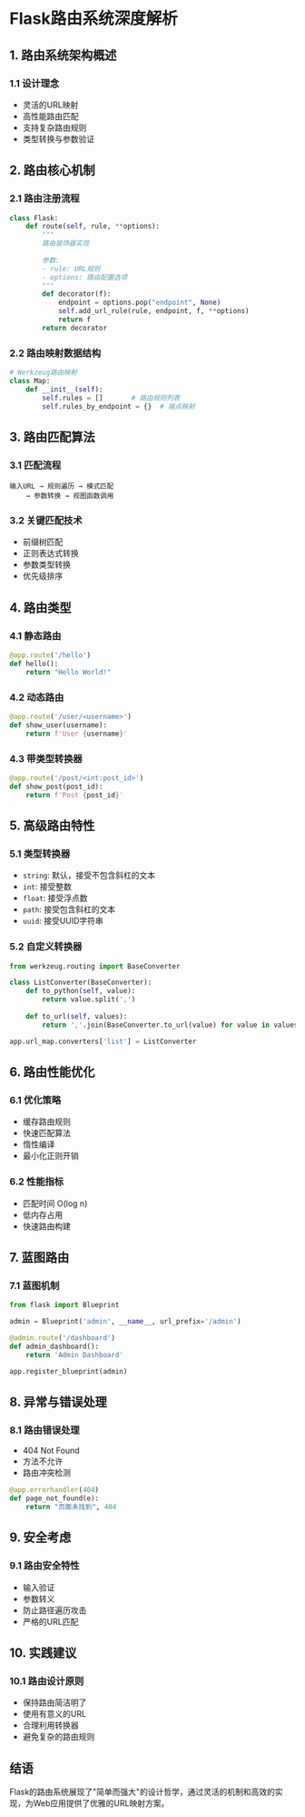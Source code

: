 # Flask路由系统深度解析

## 1. 路由系统架构概述

### 1.1 设计理念
- 灵活的URL映射
- 高性能路由匹配
- 支持复杂路由规则
- 类型转换与参数验证

## 2. 路由核心机制

### 2.1 路由注册流程

```python
class Flask:
    def route(self, rule, **options):
        """
        路由装饰器实现
        
        参数:
        - rule: URL规则
        - options: 路由配置选项
        """
        def decorator(f):
            endpoint = options.pop("endpoint", None)
            self.add_url_rule(rule, endpoint, f, **options)
            return f
        return decorator
```

### 2.2 路由映射数据结构

```python
# Werkzeug路由映射
class Map:
    def __init__(self):
        self.rules = []       # 路由规则列表
        self.rules_by_endpoint = {}  # 端点映射
```

## 3. 路由匹配算法

### 3.1 匹配流程

```
输入URL → 规则遍历 → 模式匹配 
    → 参数转换 → 视图函数调用
```

### 3.2 关键匹配技术
- 前缀树匹配
- 正则表达式转换
- 参数类型转换
- 优先级排序

## 4. 路由类型

### 4.1 静态路由
```python
@app.route('/hello')
def hello():
    return "Hello World!"
```

### 4.2 动态路由
```python
@app.route('/user/<username>')
def show_user(username):
    return f'User {username}'
```

### 4.3 带类型转换器
```python
@app.route('/post/<int:post_id>')
def show_post(post_id):
    return f'Post {post_id}'
```

## 5. 高级路由特性

### 5.1 类型转换器
- `string`: 默认，接受不包含斜杠的文本
- `int`: 接受整数
- `float`: 接受浮点数
- `path`: 接受包含斜杠的文本
- `uuid`: 接受UUID字符串

### 5.2 自定义转换器
```python
from werkzeug.routing import BaseConverter

class ListConverter(BaseConverter):
    def to_python(self, value):
        return value.split(',')
    
    def to_url(self, values):
        return ','.join(BaseConverter.to_url(value) for value in values)

app.url_map.converters['list'] = ListConverter
```

## 6. 路由性能优化

### 6.1 优化策略
- 缓存路由规则
- 快速匹配算法
- 惰性编译
- 最小化正则开销

### 6.2 性能指标
- 匹配时间 O(log n)
- 低内存占用
- 快速路由构建

## 7. 蓝图路由

### 7.1 蓝图机制
```python
from flask import Blueprint

admin = Blueprint('admin', __name__, url_prefix='/admin')

@admin.route('/dashboard')
def admin_dashboard():
    return 'Admin Dashboard'

app.register_blueprint(admin)
```

## 8. 异常与错误处理

### 8.1 路由错误处理
- 404 Not Found
- 方法不允许
- 路由冲突检测

```python
@app.errorhandler(404)
def page_not_found(e):
    return "页面未找到", 404
```

## 9. 安全考虑

### 9.1 路由安全特性
- 输入验证
- 参数转义
- 防止路径遍历攻击
- 严格的URL匹配

## 10. 实践建议

### 10.1 路由设计原则
- 保持路由简洁明了
- 使用有意义的URL
- 合理利用转换器
- 避免复杂的路由规则

## 结语

Flask的路由系统展现了"简单而强大"的设计哲学，通过灵活的机制和高效的实现，为Web应用提供了优雅的URL映射方案。